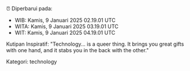 ⏰ Diperbarui pada:
- WIB: Kamis, 9 Januari 2025 02.19.01 UTC
- WITA: Kamis, 9 Januari 2025 03.19.01 UTC
- WIT: Kamis, 9 Januari 2025 04.19.01 UTC

Kutipan Inspiratif:
"Technology... is a queer thing. It brings you great gifts with one hand, and it stabs you in the back with the other."


Kategori: technology

